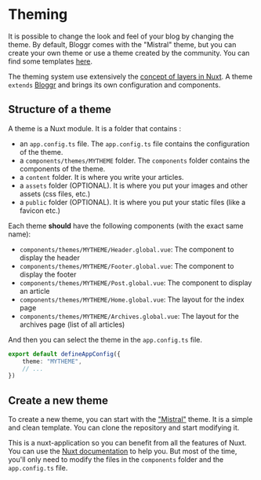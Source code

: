 # Theming 

It is possible to change the look and feel of your blog by changing the theme. By default, Bloggr comes with the "Mistral" theme, but you can create your own theme or use a theme created by the community. You can find some templates [here](https://bloggr.eventuallycoding.com/#templates).

The theming system use extensively the [concept of layers in Nuxt](https://nuxt.com/docs/examples/advanced/config-extends). A theme `extends` [Bloggr](https://github.com/hlassiege/bloggr) and brings its own configuration and components. 

## Structure of a theme

A theme is a Nuxt module. It is a folder that contains :
- an `app.config.ts` file. The `app.config.ts` file contains the configuration of the theme. 
- a `components/themes/MYTHEME` folder. The `components` folder contains the components of the theme.
- a `content` folder. It is where you write your articles.
- a `assets` folder (OPTIONAL). It is where you put your images and other assets (css files, etc.)
- a `public` folder (OPTIONAL). It is where you put your static files (like a favicon etc.)

Each theme **should** have the following components (with the exact same name):

- `components/themes/MYTHEME/Header.global.vue`: The component to display the header
- `components/themes/MYTHEME/Footer.global.vue`: The component to display the footer
- `components/themes/MYTHEME/Post.global.vue`: The component to display an article
- `components/themes/MYTHEME/Home.global.vue`: The layout for the index page
- `components/themes/MYTHEME/Archives.global.vue`: The layout for the archives page (list of all articles)

And then you can select the theme in the `app.config.ts` file.

```typescript
export default defineAppConfig({
    theme: "MYTHEME",
    // ...
})
```

## Create a new theme

To create a new theme, you can start with the ["Mistral"](https://github.com/hlassiege/bloggr-mistral) theme. It is a simple and clean template. You can clone the repository and start modifying it.

This is a nuxt-application so you can benefit from all the features of Nuxt. You can use the [Nuxt documentation](https://nuxt.com/) to help you. But most of the time, you'll only need to modify the files in the `components` folder and the `app.config.ts` file.


